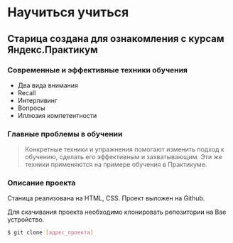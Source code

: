 # Научиться учиться
## Старица создана для ознакомления с курсам Яндекс.Практикум

### Современные и эффективные техники обучения

  - Два вида внимания
  - Recall
  - Интерливинг
  - Вопросы
  - Иллюзия компетентности

### Главные проблемы в обучении
> Конкретные техники и упражнения помогают изменить подход к обучению, сделать его эффективным и захватывающим. Эти же техники применяются на примере обучения в Практикуме.


### Описание проекта

Станица реализована на HTML, CSS. 
Проект выложен на Github.

Для скачивания проекта необходимо клонировать репозитории на Вае устройство.
```sh 
$ git clone [адрес_проекта]
```
